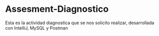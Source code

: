 # Assesment-Diagnostico
Esta es la actividad diagnostica que se nos solicito realizar, desarrollada con IntelliJ, MySQL y Postman
